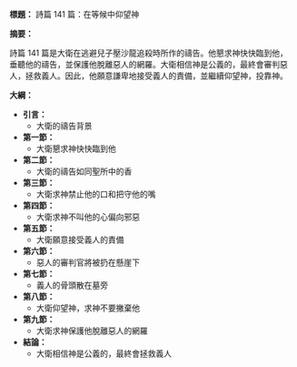 **標題：** 詩篇 141 篇：在等候中仰望神

**摘要：**

詩篇 141 篇是大衛在逃避兒子壓沙龍追殺時所作的禱告。他懇求神快快臨到他，垂聽他的禱告，並保護他脫離惡人的網羅。大衛相信神是公義的，最終會審判惡人，拯救義人。因此，他願意謙卑地接受義人的責備，並繼續仰望神，投靠神。

**大綱：**

* **引言：**
    * 大衛的禱告背景
* **第一節：**
    * 大衛懇求神快快臨到他
* **第二節：**
    * 大衛的禱告如同聖所中的香
* **第三節：**
    * 大衛求神禁止他的口和把守他的嘴
* **第四節：**
    * 大衛求神不叫他的心偏向邪惡
* **第五節：**
    * 大衛願意接受義人的責備
* **第六節：**
    * 惡人的審判官將被扔在懸崖下
* **第七節：**
    * 義人的骨頭散在墓旁
* **第八節：**
    * 大衛仰望神，求神不要撇棄他
* **第九節：**
    * 大衛求神保護他脫離惡人的網羅
* **結論：**
    * 大衛相信神是公義的，最終會拯救義人